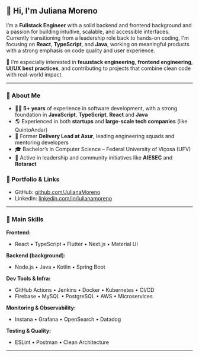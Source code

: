 ## 👋 Hi, I'm Juliana Moreno

I’m a **Fullstack Engineer** with a solid backend and frontend background and a passion for building intuitive, scalable, and accessible interfaces.  
Currently transitioning from a leadership role back to hands-on coding, I'm focusing on **React**, **TypeScript**, and **Java**, working on meaningful products with a strong emphasis on code quality and user experience.

🎯 I'm especially interested in **feuustack engineering**, **frontend engineering**, **UI/UX best practices**, and contributing to projects that combine clean code with real-world impact.

---

### 🧠 About Me

- 👩‍💻 **5+ years** of experience in software development, with a strong foundation in **JavaScript**, **TypeScript**, **React** and **Java**
- 🌎 Experienced in both **startups** and **large-scale tech companies** (like QuintoAndar)
- 📌 Former **Delivery Lead at Axur**, leading engineering squads and mentoring developers
- 🎓 Bachelor’s in Computer Science – Federal University of Viçosa (UFV)
- 🤝 Active in leadership and community initiatives like **AIESEC** and **Rotaract**


### 🔗 Portfolio & Links

- GitHub: [github.com/JulianaMoreno](https://github.com/JulianaMoreno)
- LinkedIn: [linkedin.com/in/julianamoreno](https://linkedin.com/in/julianamoreno)

---

### 🔧 Main Skills

**Frontend:**
- React • TypeScript • Flutter • Next.js • Material UI

**Backend (background):**
- Node.js • Java • Kotlin • Spring Boot

**Dev Tools & Infra:**
- GitHub Actions • Jenkins • Docker • Kubernetes • CI/CD  
- Firebase • MySQL • PostgreSQL • AWS • Microservices

**Monitoring & Observability:**
- Instana • Grafana • OpenSearch • Datadog

**Testing & Quality:**
- ESLint • Postman • Clean Architecture

---

###
